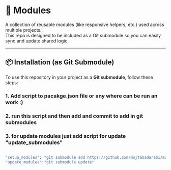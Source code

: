 # 🔧 Modules

A collection of reusable modules (like responsive helpers, etc.) used across multiple projects.  
This repo is designed to be included as a Git submodule so you can easily sync and update shared logic.

---

## 📦 Installation (as Git Submodule)

To use this repository in your project as a **Git submodule**, follow these steps:

### 1. Add script to pacakge.json file or any where can be run an work :)
### 2. run this script and then add and commit to add in git submodules
### 3. for update modules just add script for update "update_submodules"


```bash

"setup_modules": "git submodule add https://github.com/mojtabadarabi/modules.git src/where-you-want"
"update_modules":"git submodule update"

